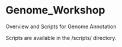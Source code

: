 # Genome_Workshop
Overview and Scripts for Genome Annotation

Scripts are available in the /scripts/ directory. 
